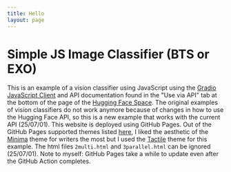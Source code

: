 ```yaml
---
title: Hello
layout: page
---
```


# Simple JS Image Classifier (BTS or EXO)

This is an example of a vision classifier using JavaScript using the [Gradio JavaScript Client](https://www.gradio.app/guides/getting-started-with-the-js-client) and API documentation found in the "Use via API" tab at the bottom of the page of the [Hugging Face Space](https://huggingface.co/spaces/yowashi/bts_or_exo). The original examples of vision classifiers do not work anymore because of changes in how to use the Hugging Face API, so this is a new example that works with the current API (25/07/01). This website is deployed using GitHub Pages. Out of the GitHub Pages supported themes listed [here](https://pages.github.com/themes/), I liked the aesthetic of the [Minima](https://github.com/jekyll/minima) theme for writers the most but I used the [Tactile](https://github.com/pages-themes/tactile) theme for this example. The html files `2multi.html` and `3parallel.html` can be ignored (25/07/01). Note to myself: GitHub Pages take a while to update even after the GitHub Action completes.